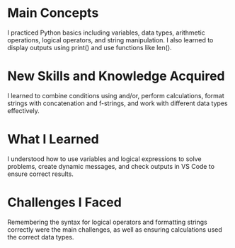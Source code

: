 # Main Concepts
I practiced Python basics including variables, data types, arithmetic operations, logical operators, and string manipulation. I also learned to display outputs using print() and use functions like len().

# New Skills and Knowledge Acquired
I learned to combine conditions using and/or, perform calculations, format strings with concatenation and f-strings, and work with different data types effectively.

# What I Learned
I understood how to use variables and logical expressions to solve problems, create dynamic messages, and check outputs in VS Code to ensure correct results.

# Challenges I Faced
Remembering the syntax for logical operators and formatting strings correctly were the main challenges, as well as ensuring calculations used the correct data types.
